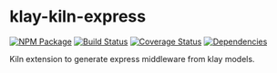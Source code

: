 # klay-kiln-express

[![NPM Package](https://badge.fury.io/js/klay-kiln-express.svg)](https://www.npmjs.com/package/klay-kiln-express)
[![Build Status](https://travis-ci.org/patrickhulce/klay.svg?branch=master)](https://travis-ci.org/patrickhulce/klay)
[![Coverage Status](https://coveralls.io/repos/github/patrickhulce/klay/badge.svg?branch=master)](https://coveralls.io/github/patrickhulce/klay?branch=master)
[![Dependencies](https://david-dm.org/patrickhulce/klay.svg)](https://david-dm.org/patrickhulce/klay)

Kiln extension to generate express middleware from klay models.
